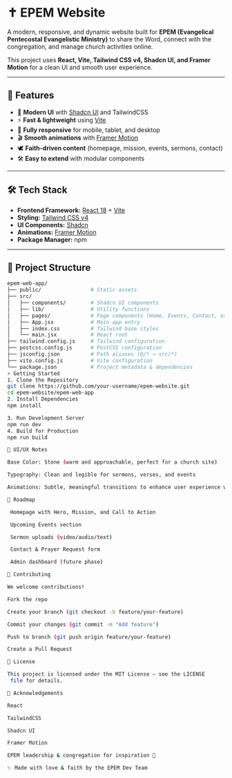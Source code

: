 # ✝️ EPEM Website

A modern, responsive, and dynamic website built for **EPEM (Evangelical Pentecostal Evangelistic Ministry)** to share the Word, connect with the congregation, and manage church activities online.  

This project uses **React, Vite, Tailwind CSS v4, Shadcn UI, and Framer Motion** for a clean UI and smooth user experience.

---

## 🚀 Features

- 🎨 **Modern UI** with [Shadcn UI](https://ui.shadcn.com/) and TailwindCSS  
- ⚡ **Fast & lightweight** using [Vite](https://vitejs.dev/)  
- 📱 **Fully responsive** for mobile, tablet, and desktop  
- 🎬 **Smooth animations** with [Framer Motion](https://www.framer.com/motion/)  
- 🕊 **Faith-driven content** (homepage, mission, events, sermons, contact)  
- 🛠 **Easy to extend** with modular components  

---

## 🛠️ Tech Stack

- **Frontend Framework:** [React 18](https://react.dev/) + [Vite](https://vitejs.dev/)  
- **Styling:** [Tailwind CSS v4](https://tailwindcss.com/)  
- **UI Components:** [Shadcn](https://ui.shadcn.com/)  
- **Animations:** [Framer Motion](https://www.framer.com/motion/)  
- **Package Manager:** npm  

---

## 📂 Project Structure

```bash
epem-web-app/
├── public/                # Static assets
├── src/
│   ├── components/        # Shadcn UI components
│   ├── lib/               # Utility functions
│   ├── pages/             # Page components (Home, Events, Contact, etc.)
│   ├── App.jsx            # Main app entry
│   ├── index.css          # Tailwind base styles
│   └── main.jsx           # React root
├── tailwind.config.js     # Tailwind configuration
├── postcss.config.js      # PostCSS configuration
├── jsconfig.json          # Path aliases (@/* → src/*)
├── vite.config.js         # Vite configuration
└── package.json           # Project metadata & dependencies
⚡ Getting Started
1. Clone the Repository
git clone https://github.com/your-username/epem-website.git
cd epem-website/epem-web-app
2. Install Dependencies
npm install

3. Run Development Server
npm run dev
4. Build for Production
npm run build

🎨 UI/UX Notes

Base Color: Stone (warm and approachable, perfect for a church site)

Typography: Clean and legible for sermons, verses, and events

Animations: Subtle, meaningful transitions to enhance user experience without distraction

📅 Roadmap

 Homepage with Hero, Mission, and Call to Action

 Upcoming Events section

 Sermon uploads (video/audio/text)

 Contact & Prayer Request form

 Admin dashboard (future phase)

🤝 Contributing

We welcome contributions!

Fork the repo

Create your branch (git checkout -b feature/your-feature)

Commit your changes (git commit -m "Add feature")

Push to branch (git push origin feature/your-feature)

Create a Pull Request

📜 License

This project is licensed under the MIT License – see the LICENSE
 file for details.

🙏 Acknowledgements

React

TailwindCSS

Shadcn UI

Framer Motion

EPEM leadership & congregation for inspiration 💒

✨ Made with love & faith by the EPEM Dev Team



